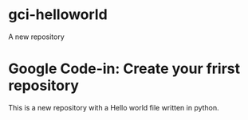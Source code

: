 # gci-helloworld
A new repository
# Google Code-in: Create your frirst repository
This is a new repository with a Hello world file written in python. 
